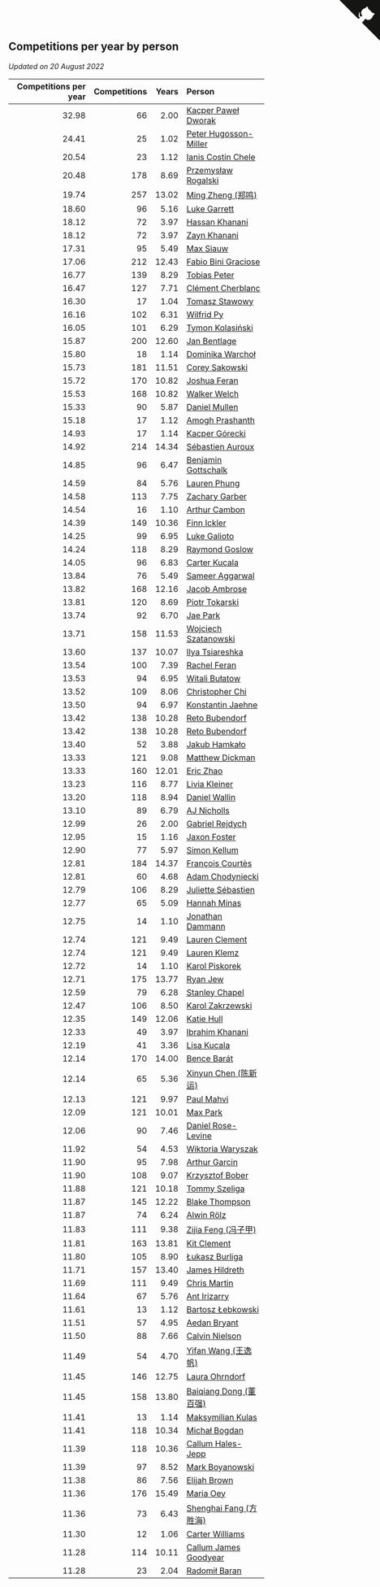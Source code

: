 ## Competitions per year by person

*Updated on 20 August 2022*

| Competitions per year | Competitions | Years | Person |
| ---: | ---: | ---: | :--- |
| 32.98 | 66 | 2.00 | [Kacper Paweł Dworak](https://www.worldcubeassociation.org/persons/2020DWOR01) |
| 24.41 | 25 | 1.02 | [Peter Hugosson-Miller](https://www.worldcubeassociation.org/persons/2021HUGO01) |
| 20.54 | 23 | 1.12 | [Ianis Costin Chele](https://www.worldcubeassociation.org/persons/2021CHEL01) |
| 20.48 | 178 | 8.69 | [Przemysław Rogalski](https://www.worldcubeassociation.org/persons/2013ROGA02) |
| 19.74 | 257 | 13.02 | [Ming Zheng (郑鸣)](https://www.worldcubeassociation.org/persons/2009ZHEN11) |
| 18.60 | 96 | 5.16 | [Luke Garrett](https://www.worldcubeassociation.org/persons/2017GARR05) |
| 18.12 | 72 | 3.97 | [Hassan Khanani](https://www.worldcubeassociation.org/persons/2018KHAN26) |
| 18.12 | 72 | 3.97 | [Zayn Khanani](https://www.worldcubeassociation.org/persons/2018KHAN28) |
| 17.31 | 95 | 5.49 | [Max Siauw](https://www.worldcubeassociation.org/persons/2017SIAU02) |
| 17.06 | 212 | 12.43 | [Fabio Bini Graciose](https://www.worldcubeassociation.org/persons/2010GRAC02) |
| 16.77 | 139 | 8.29 | [Tobias Peter](https://www.worldcubeassociation.org/persons/2014PETE03) |
| 16.47 | 127 | 7.71 | [Clément Cherblanc](https://www.worldcubeassociation.org/persons/2014CHER05) |
| 16.30 | 17 | 1.04 | [Tomasz Stawowy](https://www.worldcubeassociation.org/persons/2021STAW01) |
| 16.16 | 102 | 6.31 | [Wilfrid Py](https://www.worldcubeassociation.org/persons/2016PYWI01) |
| 16.05 | 101 | 6.29 | [Tymon Kolasiński](https://www.worldcubeassociation.org/persons/2016KOLA02) |
| 15.87 | 200 | 12.60 | [Jan Bentlage](https://www.worldcubeassociation.org/persons/2010BENT01) |
| 15.80 | 18 | 1.14 | [Dominika Warchoł](https://www.worldcubeassociation.org/persons/2021WARC01) |
| 15.73 | 181 | 11.51 | [Corey Sakowski](https://www.worldcubeassociation.org/persons/2011SAKO01) |
| 15.72 | 170 | 10.82 | [Joshua Feran](https://www.worldcubeassociation.org/persons/2011FERA01) |
| 15.53 | 168 | 10.82 | [Walker Welch](https://www.worldcubeassociation.org/persons/2011WELC01) |
| 15.33 | 90 | 5.87 | [Daniel Mullen](https://www.worldcubeassociation.org/persons/2016MULL04) |
| 15.18 | 17 | 1.12 | [Amogh Prashanth](https://www.worldcubeassociation.org/persons/2021PRAS01) |
| 14.93 | 17 | 1.14 | [Kacper Górecki](https://www.worldcubeassociation.org/persons/2021GORE01) |
| 14.92 | 214 | 14.34 | [Sébastien Auroux](https://www.worldcubeassociation.org/persons/2008AURO01) |
| 14.85 | 96 | 6.47 | [Benjamin Gottschalk](https://www.worldcubeassociation.org/persons/2016GOTT01) |
| 14.59 | 84 | 5.76 | [Lauren Phung](https://www.worldcubeassociation.org/persons/2016PHUN02) |
| 14.58 | 113 | 7.75 | [Zachary Garber](https://www.worldcubeassociation.org/persons/2014GARB01) |
| 14.54 | 16 | 1.10 | [Arthur Cambon](https://www.worldcubeassociation.org/persons/2021CAMB01) |
| 14.39 | 149 | 10.36 | [Finn Ickler](https://www.worldcubeassociation.org/persons/2012ICKL01) |
| 14.25 | 99 | 6.95 | [Luke Galioto](https://www.worldcubeassociation.org/persons/2015GALI02) |
| 14.24 | 118 | 8.29 | [Raymond Goslow](https://www.worldcubeassociation.org/persons/2014GOSL01) |
| 14.05 | 96 | 6.83 | [Carter Kucala](https://www.worldcubeassociation.org/persons/2015KUCA01) |
| 13.84 | 76 | 5.49 | [Sameer Aggarwal](https://www.worldcubeassociation.org/persons/2017AGGA01) |
| 13.82 | 168 | 12.16 | [Jacob Ambrose](https://www.worldcubeassociation.org/persons/2010AMBR01) |
| 13.81 | 120 | 8.69 | [Piotr Tokarski](https://www.worldcubeassociation.org/persons/2013TOKA01) |
| 13.74 | 92 | 6.70 | [Jae Park](https://www.worldcubeassociation.org/persons/2015PARK24) |
| 13.71 | 158 | 11.53 | [Wojciech Szatanowski](https://www.worldcubeassociation.org/persons/2011SZAT01) |
| 13.60 | 137 | 10.07 | [Ilya Tsiareshka](https://www.worldcubeassociation.org/persons/2012TERE01) |
| 13.54 | 100 | 7.39 | [Rachel Feran](https://www.worldcubeassociation.org/persons/2015FERA01) |
| 13.53 | 94 | 6.95 | [Witali Bułatow](https://www.worldcubeassociation.org/persons/2015BUAT01) |
| 13.52 | 109 | 8.06 | [Christopher Chi](https://www.worldcubeassociation.org/persons/2014CHIC01) |
| 13.50 | 94 | 6.97 | [Konstantin Jaehne](https://www.worldcubeassociation.org/persons/2015JAEH01) |
| 13.42 | 138 | 10.28 | [Reto Bubendorf](https://www.worldcubeassociation.org/persons/2012BUBE01) |
| 13.42 | 138 | 10.28 | [Reto Bubendorf](https://www.worldcubeassociation.org/persons/2012BUBE01) |
| 13.40 | 52 | 3.88 | [Jakub Hamkało](https://www.worldcubeassociation.org/persons/2018HAMK01) |
| 13.33 | 121 | 9.08 | [Matthew Dickman](https://www.worldcubeassociation.org/persons/2013DICK01) |
| 13.33 | 160 | 12.01 | [Eric Zhao](https://www.worldcubeassociation.org/persons/2010ZHAO19) |
| 13.23 | 116 | 8.77 | [Livia Kleiner](https://www.worldcubeassociation.org/persons/2013KLEI03) |
| 13.20 | 118 | 8.94 | [Daniel Wallin](https://www.worldcubeassociation.org/persons/2013WALL03) |
| 13.10 | 89 | 6.79 | [AJ Nicholls](https://www.worldcubeassociation.org/persons/2015NICH04) |
| 12.99 | 26 | 2.00 | [Gabriel Rejdych](https://www.worldcubeassociation.org/persons/2020REJD01) |
| 12.95 | 15 | 1.16 | [Jaxon Foster](https://www.worldcubeassociation.org/persons/2021FOST01) |
| 12.90 | 77 | 5.97 | [Simon Kellum](https://www.worldcubeassociation.org/persons/2016KELL12) |
| 12.81 | 184 | 14.37 | [François Courtès](https://www.worldcubeassociation.org/persons/2008COUR01) |
| 12.81 | 60 | 4.68 | [Adam Chodyniecki](https://www.worldcubeassociation.org/persons/2017CHOD02) |
| 12.79 | 106 | 8.29 | [Juliette Sébastien](https://www.worldcubeassociation.org/persons/2014SEBA01) |
| 12.77 | 65 | 5.09 | [Hannah Minas](https://www.worldcubeassociation.org/persons/2017MINA04) |
| 12.75 | 14 | 1.10 | [Jonathan Dammann](https://www.worldcubeassociation.org/persons/2021DAMM01) |
| 12.74 | 121 | 9.49 | [Lauren Clement](https://www.worldcubeassociation.org/persons/2013KLEM01) |
| 12.74 | 121 | 9.49 | [Lauren Klemz](https://www.worldcubeassociation.org/persons/2013KLEM01) |
| 12.72 | 14 | 1.10 | [Karol Piskorek](https://www.worldcubeassociation.org/persons/2021PISK01) |
| 12.71 | 175 | 13.77 | [Ryan Jew](https://www.worldcubeassociation.org/persons/2008JEWR01) |
| 12.59 | 79 | 6.28 | [Stanley Chapel](https://www.worldcubeassociation.org/persons/2016CHAP04) |
| 12.47 | 106 | 8.50 | [Karol Zakrzewski](https://www.worldcubeassociation.org/persons/2014ZAKR01) |
| 12.35 | 149 | 12.06 | [Katie Hull](https://www.worldcubeassociation.org/persons/2010HULL01) |
| 12.33 | 49 | 3.97 | [Ibrahim Khanani](https://www.worldcubeassociation.org/persons/2018KHAN27) |
| 12.19 | 41 | 3.36 | [Lisa Kucala](https://www.worldcubeassociation.org/persons/2019KUCA01) |
| 12.14 | 170 | 14.00 | [Bence Barát](https://www.worldcubeassociation.org/persons/2008BARA01) |
| 12.14 | 65 | 5.36 | [Xinyun Chen (陈新运)](https://www.worldcubeassociation.org/persons/2017CHEN36) |
| 12.13 | 121 | 9.97 | [Paul Mahvi](https://www.worldcubeassociation.org/persons/2012MAHV01) |
| 12.09 | 121 | 10.01 | [Max Park](https://www.worldcubeassociation.org/persons/2012PARK03) |
| 12.06 | 90 | 7.46 | [Daniel Rose-Levine](https://www.worldcubeassociation.org/persons/2015ROSE01) |
| 11.92 | 54 | 4.53 | [Wiktoria Waryszak](https://www.worldcubeassociation.org/persons/2018WARY01) |
| 11.90 | 95 | 7.98 | [Arthur Garcin](https://www.worldcubeassociation.org/persons/2014GARC27) |
| 11.90 | 108 | 9.07 | [Krzysztof Bober](https://www.worldcubeassociation.org/persons/2013BOBE01) |
| 11.88 | 121 | 10.18 | [Tommy Szeliga](https://www.worldcubeassociation.org/persons/2012SZEL01) |
| 11.87 | 145 | 12.22 | [Blake Thompson](https://www.worldcubeassociation.org/persons/2010THOM03) |
| 11.87 | 74 | 6.24 | [Alwin Rölz](https://www.worldcubeassociation.org/persons/2016ROLZ01) |
| 11.83 | 111 | 9.38 | [Zijia Feng (冯子甲)](https://www.worldcubeassociation.org/persons/2013FENG02) |
| 11.81 | 163 | 13.81 | [Kit Clement](https://www.worldcubeassociation.org/persons/2008CLEM01) |
| 11.80 | 105 | 8.90 | [Łukasz Burliga](https://www.worldcubeassociation.org/persons/2013BURL01) |
| 11.71 | 157 | 13.40 | [James Hildreth](https://www.worldcubeassociation.org/persons/2009HILD01) |
| 11.69 | 111 | 9.49 | [Chris Martin](https://www.worldcubeassociation.org/persons/2013MART03) |
| 11.64 | 67 | 5.76 | [Ant Irizarry](https://www.worldcubeassociation.org/persons/2016IRIZ02) |
| 11.61 | 13 | 1.12 | [Bartosz Łebkowski](https://www.worldcubeassociation.org/persons/2021LEBK01) |
| 11.51 | 57 | 4.95 | [Aedan Bryant](https://www.worldcubeassociation.org/persons/2017BRYA06) |
| 11.50 | 88 | 7.66 | [Calvin Nielson](https://www.worldcubeassociation.org/persons/2014NIEL03) |
| 11.49 | 54 | 4.70 | [Yifan Wang (王逸帆)](https://www.worldcubeassociation.org/persons/2017WANY29) |
| 11.45 | 146 | 12.75 | [Laura Ohrndorf](https://www.worldcubeassociation.org/persons/2009OHRN01) |
| 11.45 | 158 | 13.80 | [Baiqiang Dong (董百强)](https://www.worldcubeassociation.org/persons/2008DONG06) |
| 11.41 | 13 | 1.14 | [Maksymilian Kulas](https://www.worldcubeassociation.org/persons/2021KULA02) |
| 11.41 | 118 | 10.34 | [Michał Bogdan](https://www.worldcubeassociation.org/persons/2012BOGD01) |
| 11.39 | 118 | 10.36 | [Callum Hales-Jepp](https://www.worldcubeassociation.org/persons/2012HALE01) |
| 11.39 | 97 | 8.52 | [Mark Boyanowski](https://www.worldcubeassociation.org/persons/2014BOYA01) |
| 11.38 | 86 | 7.56 | [Elijah Brown](https://www.worldcubeassociation.org/persons/2015BROW03) |
| 11.36 | 176 | 15.49 | [Maria Oey](https://www.worldcubeassociation.org/persons/2007OEYM01) |
| 11.36 | 73 | 6.43 | [Shenghai Fang (方胜海)](https://www.worldcubeassociation.org/persons/2016FANG01) |
| 11.30 | 12 | 1.06 | [Carter Williams](https://www.worldcubeassociation.org/persons/2021WILL06) |
| 11.28 | 114 | 10.11 | [Callum James Goodyear](https://www.worldcubeassociation.org/persons/2012GOOD02) |
| 11.28 | 23 | 2.04 | [Radomił Baran](https://www.worldcubeassociation.org/persons/2020BARA02) |


<a href="https://github.com/jonatanklosko/wca_statistics" class="github-corner" aria-label="View source on Github"><svg width="80" height="80" viewBox="0 0 250 250" style="fill:#151513; color:#fff; position: absolute; top: 0; border: 0; right: 0;" aria-hidden="true"><path d="M0,0 L115,115 L130,115 L142,142 L250,250 L250,0 Z"></path><path d="M128.3,109.0 C113.8,99.7 119.0,89.6 119.0,89.6 C122.0,82.7 120.5,78.6 120.5,78.6 C119.2,72.0 123.4,76.3 123.4,76.3 C127.3,80.9 125.5,87.3 125.5,87.3 C122.9,97.6 130.6,101.9 134.4,103.2" fill="currentColor" style="transform-origin: 130px 106px;" class="octo-arm"></path><path d="M115.0,115.0 C114.9,115.1 118.7,116.5 119.8,115.4 L133.7,101.6 C136.9,99.2 139.9,98.4 142.2,98.6 C133.8,88.0 127.5,74.4 143.8,58.0 C148.5,53.4 154.0,51.2 159.7,51.0 C160.3,49.4 163.2,43.6 171.4,40.1 C171.4,40.1 176.1,42.5 178.8,56.2 C183.1,58.6 187.2,61.8 190.9,65.4 C194.5,69.0 197.7,73.2 200.1,77.6 C213.8,80.2 216.3,84.9 216.3,84.9 C212.7,93.1 206.9,96.0 205.4,96.6 C205.1,102.4 203.0,107.8 198.3,112.5 C181.9,128.9 168.3,122.5 157.7,114.1 C157.9,116.9 156.7,120.9 152.7,124.9 L141.0,136.5 C139.8,137.7 141.6,141.9 141.8,141.8 Z" fill="currentColor" class="octo-body"></path></svg></a><style>.github-corner:hover .octo-arm{animation:octocat-wave 560ms ease-in-out}@keyframes octocat-wave{0%,100%{transform:rotate(0)}20%,60%{transform:rotate(-25deg)}40%,80%{transform:rotate(10deg)}}@media (max-width:500px){.github-corner:hover .octo-arm{animation:none}.github-corner .octo-arm{animation:octocat-wave 560ms ease-in-out}}</style>
